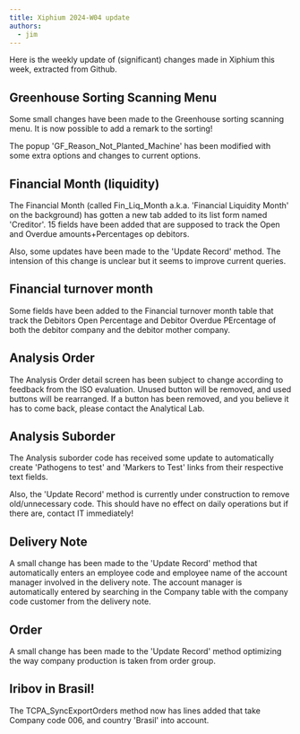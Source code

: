 ```yaml
---
title: Xiphium 2024-W04 update
authors:
  - jim
---
```

Here is the weekly update of (significant) changes made in Xiphium this week, extracted from Github.

<!--truncate-->
## Greenhouse Sorting Scanning Menu
Some small changes have been made to the Greenhouse sorting scanning menu. It is now possible to add a remark to the sorting!

The popup 'GF_Reason_Not_Planted_Machine' has been modified with some extra options and changes to current options.

## Financial Month (liquidity)
The Financial Month (called Fin_Liq_Month a.k.a. 'Financial Liquidity Month' on the background) has gotten a new tab added to its list form named 'Creditor'. 15 fields have been added that are supposed to track the Open and Overdue amounts+Percentages op debitors.

Also, some updates have been made to the 'Update Record' method. The intension of this change is unclear but it seems to improve current queries.

## Financial turnover month
Some fields have been added to the Financial turnover month table that track the Debitors Open Percentage and Debitor Overdue PErcentage of both the debitor company and the debitor mother company.
## Analysis Order
The Analysis Order detail screen has been subject to change according to feedback from the ISO evaluation. Unused button will be removed, and used buttons will be rearranged. If a button has been removed, and you believe it has to come back, please contact the Analytical Lab.
## Analysis Suborder
The Analysis suborder code has received some update to automatically create 'Pathogens to test' and 'Markers to Test' links from their respective text fields.

Also, the 'Update Record' method is currently under construction to remove old/unnecessary code. This should have no effect on daily operations but if there are, contact IT immediately!
## Delivery Note
A small change has been made to the 'Update Record' method that automatically enters an employee code and employee name of the account manager involved in the delivery note. The account manager is automatically entered by searching in the Company table with the company code customer from the delivery note.
## Order
A small change has been made to the 'Update Record' method optimizing the way company production is taken from order group.
## Iribov in Brasil!
The TCPA_SyncExportOrders method now has lines added that take Company code 006, and country 'Brasil' into account.






